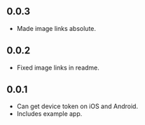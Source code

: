 ## 0.0.3

* Made image links absolute.

## 0.0.2

* Fixed image links in readme.

## 0.0.1

* Can get device token on iOS and Android.
* Includes example app.

